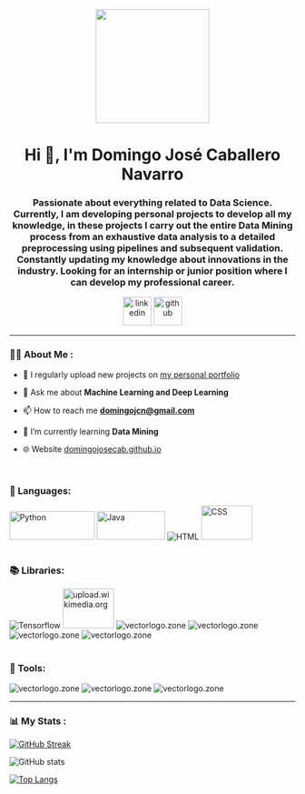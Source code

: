 <div id="header" align="center">
    <img src="https://media.giphy.com/media/QZkpIdieotn3i/giphy.gif" width="200" />
    <h1 align="center">Hi 👋, I'm Domingo José Caballero Navarro</h1>
    <h3 align="center">Passionate about everything related to Data Science. Currently, I am developing personal projects to develop all my knowledge, in these projects I carry out the entire Data Mining process from an exhaustive data analysis to a detailed preprocessing using pipelines and subsequent validation. Constantly updating my knowledge about innovations in the industry. Looking for an internship or junior position where I can develop my professional career.</h3>
</div>


<div id="badges" align="center">
    <a href="https://www.linkedin.com/in/domingo-jos%C3%A9-caballero-navarro-56a29a24b/"
            target="_blank"
            class="linkedin"
            ><img
                  src="https://www.vectorlogo.zone/logos/linkedin/linkedin-ar21.svg"
                  alt="linkedin"
                  height="50"
                  width="auto"
                /></a>
   <a href="https://github.com/DomingoJoseCab"
            target="_blank"
            class="github"
            ><img
                  src="https://www.vectorlogo.zone/logos/github/github-ar21.svg"
                  alt="github"
                  height="50"
                  width="auto"
                /></a>
</div>

---

### 👨‍💻 About Me :

- 📝 I regularly upload new projects on [my personal portfolio](https://domingojosecab.github.io/index.html)

- 💬 Ask me about **Machine Learning and Deep Learning**

- 📫 How to reach me **domingojcn@gmail.com**

- 🌱 I’m currently learning **Data Mining**

- 🌐 Website [domingojosecab.github.io](https://domingojosecab.github.io/index.html)

&nbsp;&nbsp;
<div align="left">
    <h3>🔨 Languages:</h3>
    <div>
        <img
                  src="https://www.vectorlogo.zone/logos/python/python-horizontal.svg"
                  alt="Python"
                  height="50"
                  width="150"
                />
                <img
                  src="https://www.vectorlogo.zone/logos/java/java-horizontal.svg"
                  alt="Java"
                  height="50"
                  width="120"
                />
                <img
                  src="https://www.vectorlogo.zone/logos/w3_html5/w3_html5-ar21.svg"
                  alt="HTML"
                />
                <img
                  src="https://upload.wikimedia.org/wikipedia/commons/d/d5/CSS3_logo_and_wordmark.svg"
                  alt="CSS"
                  height="60"
                  width="90"
                />
      </div>
    &nbsp;&nbsp;
    <h3>📚 Libraries:</h3>
    <div>
        <img
                  src="https://www.vectorlogo.zone/logos/tensorflow/tensorflow-ar21.svg"
                  alt="Tensorflow"
                />
                <img
                  src="https://upload.wikimedia.org/wikipedia/commons/0/05/Scikit_learn_logo_small.svg"
                  alt="upload.wikimedia.org"
                  width="90"
                  height="70"
                />
                <img
                  src="https://www.vectorlogo.zone/logos/usepanda/usepanda-ar21.svg"
                  alt="vectorlogo.zone"
                />
                <img
                  src="https://www.vectorlogo.zone/logos/numpy/numpy-ar21.svg"
                  alt="vectorlogo.zone"
                />
                <img
                  src="https://www.vectorlogo.zone/logos/plot_ly/plot_ly-ar21.svg"
                  alt="vectorlogo.zone"
                />
                <img
                  src="https://www.vectorlogo.zone/logos/opencv/opencv-ar21.svg"
                  alt="vectorlogo.zone"
                />
      </div>
    &nbsp;&nbsp;
    <h3>🧰 Tools:</h3>
    <div>
        <img
                  src="https://www.vectorlogo.zone/logos/git-scm/git-scm-ar21.svg"
                  alt="vectorlogo.zone"
                />
                <img
                  src="https://www.vectorlogo.zone/logos/jupyter/jupyter-ar21.svg"
                  alt="vectorlogo.zone"
                />
                <img
                  src="https://www.vectorlogo.zone/logos/visualstudio_code/visualstudio_code-ar21.svg"
                  alt="vectorlogo.zone"
                />
      </div>
</div>

---

### 📊 My Stats :

[![GitHub Streak](http://github-readme-streak-stats.herokuapp.com?user=DomingoJoseCab&theme=tokyonight&hide_border=true&border_radius=5.5)](https://git.io/streak-stats)

![GitHub stats](https://github-readme-stats.vercel.app/api?username=DomingoJoseCab&show_icons=true&theme=radical)

[![Top Langs](https://github-readme-stats.vercel.app/api/top-langs/?username=DomingoJoseCab&theme=tokyonight)](https://github.com/anuraghazra/github-readme-stats)
